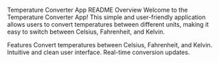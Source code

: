 
Temperature Converter App README
Overview
Welcome to the Temperature Converter App! This simple and user-friendly application allows users to convert temperatures between different units, making it easy to switch between Celsius, Fahrenheit, and Kelvin.

Features
Convert temperatures between Celsius, Fahrenheit, and Kelvin.
Intuitive and clean user interface.
Real-time conversion updates.